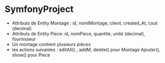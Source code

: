 # SymfonyProject
- Attributs de Entity Montage : id, nomlMontage, client, created_At, cout (decimal)
- Attributs de Entity Piece: id, nomPiece, quantite, unité (decimal), fournisseur
- Un montage contient plusieurs pièces
- les actions suivantes : editAll() , addM, delete() pour Montage
                          Ajouter(), show() pour Piece
